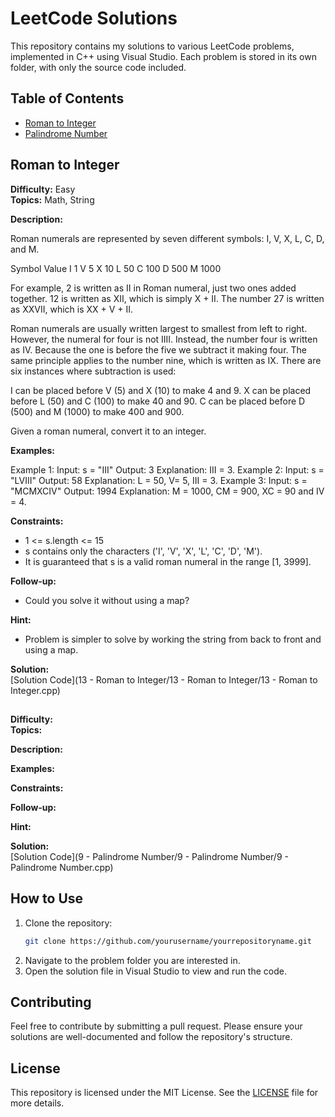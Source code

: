 # LeetCode Solutions

This repository contains my solutions to various LeetCode problems, implemented in C++ using Visual Studio. Each problem is stored in its own folder, with only the source code included.

## Table of Contents
- [Roman to Integer](#roman-to-integer)
- [Palindrome Number](#palindrome-number)

## Roman to Integer

**Difficulty:** Easy  
**Topics:** Math, String  

**Description:**  

Roman numerals are represented by seven different symbols: I, V, X, L, C, D, and M.

Symbol       Value
I             1
V             5
X             10
L             50
C             100
D             500
M             1000

For example, 2 is written as II in Roman numeral, just two ones added together. 12 is written as XII, which is simply X + II. The number 27 is written as XXVII, which is XX + V + II.

Roman numerals are usually written largest to smallest from left to right. However, the numeral for four is not IIII. Instead, the number four is written as IV. Because the one is before the five we subtract it making four. The same principle applies to the number nine, which is written as IX. There are six instances where subtraction is used:

I can be placed before V (5) and X (10) to make 4 and 9.
X can be placed before L (50) and C (100) to make 40 and 90.
C can be placed before D (500) and M (1000) to make 400 and 900.

Given a roman numeral, convert it to an integer.

**Examples:**  

Example 1:
Input: s = "III"
Output: 3
Explanation: III = 3.
Example 2:
Input: s = "LVIII"
Output: 58
Explanation: L = 50, V= 5, III = 3.
Example 3:
Input: s = "MCMXCIV"
Output: 1994
Explanation: M = 1000, CM = 900, XC = 90 and IV = 4.

**Constraints:**  

- 1 <= s.length <= 15
- s contains only the characters ('I', 'V', 'X', 'L', 'C', 'D', 'M').
- It is guaranteed that s is a valid roman numeral in the range [1, 3999].

**Follow-up:**  

- Could you solve it without using a map?

**Hint:**  

- Problem is simpler to solve by working the string from back to front and using a map.

**Solution:**  
[Solution Code](13 - Roman to Integer/13 - Roman to Integer/13 - Roman to Integer.cpp)

## 

**Difficulty:**   
**Topics:**   

**Description:**  


**Examples:**  


**Constraints:**  


**Follow-up:**  


**Hint:**  


**Solution:**  
[Solution Code](9 - Palindrome Number/9 - Palindrome Number/9 - Palindrome Number.cpp)

## How to Use

1. Clone the repository:
    ```sh
    git clone https://github.com/yourusername/yourrepositoryname.git
    ```
2. Navigate to the problem folder you are interested in.
3. Open the solution file in Visual Studio to view and run the code.

## Contributing

Feel free to contribute by submitting a pull request. Please ensure your solutions are well-documented and follow the repository's structure.

## License

This repository is licensed under the MIT License. See the [LICENSE](LICENSE) file for more details.
